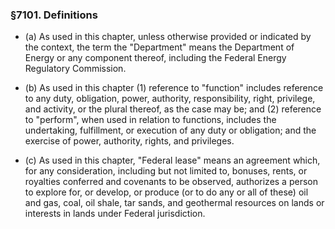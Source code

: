 ### §7101. Definitions
* (a) As used in this chapter, unless otherwise provided or indicated by the context, the term the "Department" means the Department of Energy or any component thereof, including the Federal Energy Regulatory Commission.

* (b) As used in this chapter (1) reference to "function" includes reference to any duty, obligation, power, authority, responsibility, right, privilege, and activity, or the plural thereof, as the case may be; and (2) reference to "perform", when used in relation to functions, includes the undertaking, fulfillment, or execution of any duty or obligation; and the exercise of power, authority, rights, and privileges.

* (c) As used in this chapter, "Federal lease" means an agreement which, for any consideration, including but not limited to, bonuses, rents, or royalties conferred and covenants to be observed, authorizes a person to explore for, or develop, or produce (or to do any or all of these) oil and gas, coal, oil shale, tar sands, and geothermal resources on lands or interests in lands under Federal jurisdiction.